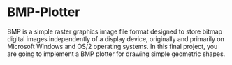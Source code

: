 # BMP-Plotter
BMP is a simple raster graphics image file format designed to store bitmap digital images independently of a display device, originally and primarily on Microsoft Windows and OS/2 operating systems. In this final project, you are going to implement a BMP plotter for drawing simple geometric shapes.
